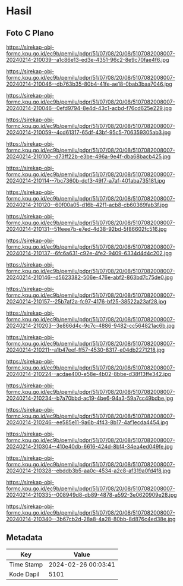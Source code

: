 # Hasil

## Foto C Plano

https://sirekap-obj-formc.kpu.go.id/ec9b/pemilu/pdpr/51/07/08/20/08/5107082008007-20240214-210039--a1c86e13-ed3e-4351-96c2-8e9c70fae4f6.jpg

https://sirekap-obj-formc.kpu.go.id/ec9b/pemilu/pdpr/51/07/08/20/08/5107082008007-20240214-210046--db763b35-80b4-41fe-ae18-0bab3baa7046.jpg

https://sirekap-obj-formc.kpu.go.id/ec9b/pemilu/pdpr/51/07/08/20/08/5107082008007-20240214-210046--0efd9794-8e4d-43c1-acbd-f76cd625e229.jpg

https://sirekap-obj-formc.kpu.go.id/ec9b/pemilu/pdpr/51/07/08/20/08/5107082008007-20240214-210059--4cd61317-65df-43bf-95c5-706359305ab3.jpg

https://sirekap-obj-formc.kpu.go.id/ec9b/pemilu/pdpr/51/07/08/20/08/5107082008007-20240214-210100--d73ff22b-e3be-496a-9e4f-dba68bacb425.jpg

https://sirekap-obj-formc.kpu.go.id/ec9b/pemilu/pdpr/51/07/08/20/08/5107082008007-20240214-210114--7bc7360b-dcf3-49f7-a7af-401aba735181.jpg

https://sirekap-obj-formc.kpu.go.id/ec9b/pemilu/pdpr/51/07/08/20/08/5107082008007-20240214-210120--60f00a05-d16b-42f1-acb8-cb60369fab3f.jpg

https://sirekap-obj-formc.kpu.go.id/ec9b/pemilu/pdpr/51/07/08/20/08/5107082008007-20240214-210131--51feee7b-e7ed-4d38-92bd-5f86602fc516.jpg

https://sirekap-obj-formc.kpu.go.id/ec9b/pemilu/pdpr/51/07/08/20/08/5107082008007-20240214-210137--6fc6a631-c92e-4fe2-9409-6334d4d4c202.jpg

https://sirekap-obj-formc.kpu.go.id/ec9b/pemilu/pdpr/51/07/08/20/08/5107082008007-20240214-210146--d5623382-506e-476e-abf2-863bd7c75de0.jpg

https://sirekap-obj-formc.kpu.go.id/ec9b/pemilu/pdpr/51/07/08/20/08/5107082008007-20240214-210157--25b7af2a-fc97-4176-bf25-38522a23af28.jpg

https://sirekap-obj-formc.kpu.go.id/ec9b/pemilu/pdpr/51/07/08/20/08/5107082008007-20240214-210203--3e866d4c-9c7c-4886-9482-cc564821ac6b.jpg

https://sirekap-obj-formc.kpu.go.id/ec9b/pemilu/pdpr/51/07/08/20/08/5107082008007-20240214-210211--a1b47eef-ff57-4530-8317-e04db2271218.jpg

https://sirekap-obj-formc.kpu.go.id/ec9b/pemilu/pdpr/51/07/08/20/08/5107082008007-20240214-210224--acdae400-e58e-4b02-8bbe-d38f13ffe342.jpg

https://sirekap-obj-formc.kpu.go.id/ec9b/pemilu/pdpr/51/07/08/20/08/5107082008007-20240214-210234--b7a70bbd-ac19-4be6-94a3-59a7cc49bdbe.jpg

https://sirekap-obj-formc.kpu.go.id/ec9b/pemilu/pdpr/51/07/08/20/08/5107082008007-20240214-210246--ee585e11-9a6b-4f43-8b17-4af1ecda4454.jpg

https://sirekap-obj-formc.kpu.go.id/ec9b/pemilu/pdpr/51/07/08/20/08/5107082008007-20240214-210304--410e40db-6616-424d-8bf4-34ea4ed049fe.jpg

https://sirekap-obj-formc.kpu.go.id/ec9b/pemilu/pdpr/51/07/08/20/08/5107082008007-20240214-210328--ebddb3b5-aa0c-4534-a2c8-af319a0fd4f8.jpg

https://sirekap-obj-formc.kpu.go.id/ec9b/pemilu/pdpr/51/07/08/20/08/5107082008007-20240214-210335--008949d8-db89-4878-a592-3e0620909e28.jpg

https://sirekap-obj-formc.kpu.go.id/ec9b/pemilu/pdpr/51/07/08/20/08/5107082008007-20240214-210340--3b67cb2d-28a8-4a28-80bb-8d876c4ed38e.jpg


## Metadata

| Key        | Value               |
| ---------- | ------------------- |
| Time Stamp | 2024-02-26 00:03:41 |
| Kode Dapil | 5101                |



